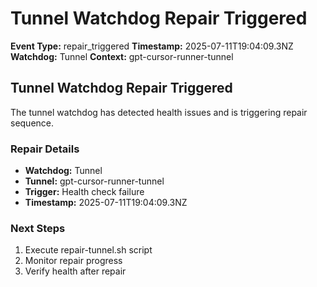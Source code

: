 # Tunnel Watchdog Repair Triggered

**Event Type:** repair_triggered
**Timestamp:** 2025-07-11T19:04:09.3NZ
**Watchdog:** Tunnel
**Context:** gpt-cursor-runner-tunnel


## Tunnel Watchdog Repair Triggered

The tunnel watchdog has detected health issues and is triggering repair sequence.

### Repair Details
- **Watchdog:** Tunnel
- **Tunnel:** gpt-cursor-runner-tunnel
- **Trigger:** Health check failure
- **Timestamp:** 2025-07-11T19:04:09.3NZ

### Next Steps
1. Execute repair-tunnel.sh script
2. Monitor repair progress
3. Verify health after repair


